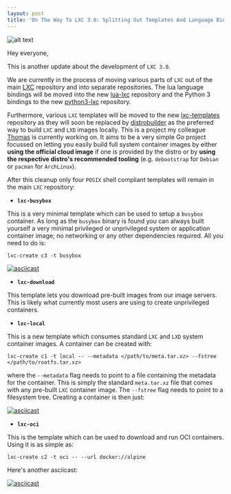 ```yaml
---
layout: post
title: 'On The Way To LXC 3.0: Splitting Out Templates And Language Bindings'
---
```


![alt text](https://linuxcontainers.org/static/img/containers.png)

Hey everyone,

This is another update about the development of `LXC 3.0`.

We are currently in the process of moving various parts of `LXC` out of the
main [LXC](https://github.com/lxc/lxc) repository and into separate
repositories. The lua language bindings will be moved into the new
[lua-lxc](https://github.com/lxc/lua-lxc) repository and the Python 3 bindings
to the new [python3-lxc](https://github.com/lxc/python3-lxc) repository.

Furthermore, various `LXC` templates will be moved to the new
[lxc-templates](https://github.com/lxc/lxc-templates) repository as they will
soon be replaced by [distrobuilder](https://github.com/lxc/distrobuilder) as
the preferred way to build `LXC` and `LXD` images locally.
This is a project my colleague [Thomas](https://github.com/monstermunchkin)
is currently working on. It aims to be a very simple Go project focussed on
letting you easily build full system container images by either **using the
official cloud image** if one is provided by the distro or by **using the
respective distro's recommended tooling** (e.g. `debootstrap` for `Debian` or
`pacman` for `ArchLinux`).

After this cleanup only four `POSIX` shell compliant templates will remain in
the main `LXC` repository:

- **`lxc-busybox`**

This is a very minimal template which can be used to setup a `busybox`
container. As long as the `busybox` binary is found you can always built
yourself a very minimal privileged or unprivileged system or application
container image; no networking or any other dependencies required. All you need
to do is:
```
lxc-create c3 -t busybox
```

[![asciicast](https://asciinema.org/a/165788.png)](https://asciinema.org/a/165788)

- **`lxc-download`**

This template lets you download pre-built images from our image servers. This
is likely what currently most users are using to create unprivileged
containers.

- **`lxc-local`**

This is a new template which consumes standard `LXC` and `LXD` system
container images. A container can be created with:
```
lxc-create c1 -t local -- --metadata </path/to/meta.tar.xz> --fstree </path/to/rootfs.tar.xz>
```

where the `--metadata` flag needs to point to a file containing the metadata
for the container. This is simply the standard `meta.tar.xz` file that comes
with any pre-built `LXC` container image. The `--fstree` flag needs to point to
a filesystem tree. Creating a container is then just:

[![asciicast](https://asciinema.org/a/165783.png)](https://asciinema.org/a/165783)

- **`lxc-oci`**

This is the template which can be used to download and run OCI containers.
Using it is as simple as:
```
lxc-create c2 -t oci -- --url docker://alpine
```
Here's another asciicast:

[![asciicast](https://asciinema.org/a/165784.png)](https://asciinema.org/a/165784)


